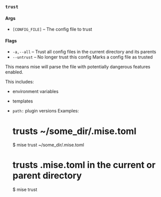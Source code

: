 ### `trust`

#### Args

* `[CONFIG_FILE]` – The config file to trust

#### Flags

* `-a,--all` – Trust all config files in the current directory and its parents
* `--untrust` – No longer trust this config
Marks a config file as trusted

This means mise will parse the file with potentially dangerous
features enabled.

This includes:
- environment variables
- templates
- `path:` plugin versions
Examples:
  # trusts ~/some_dir/.mise.toml
  $ mise trust ~/some_dir/.mise.toml

  # trusts .mise.toml in the current or parent directory
  $ mise trust
